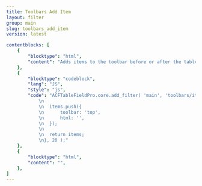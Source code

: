 ```yaml
---
title: Toolbars Add Item
layout: filter
group: main
slug: toolbars_add_item
version: latest

contentblocks: [
	{
		"blocktype": "html",
		"content": "Adds items to the toolbar before or after the table."
	},
	{
		"blocktype": "codeblock",
		"lang": "JS",
		"style": "js",
		"code": "ACFTableFieldPro.core.add_filter( 'main', 'toolbars/items', function( items ) {
			\n
			\n	items.push({
			\n		toolbar: 'top',
			\n		html: '',
			\n	});
			\n
			\n	return items;
			\n}, 20 );"
	},
	{
		"blocktype": "html",
		"content": "",
	},
]
---
```

